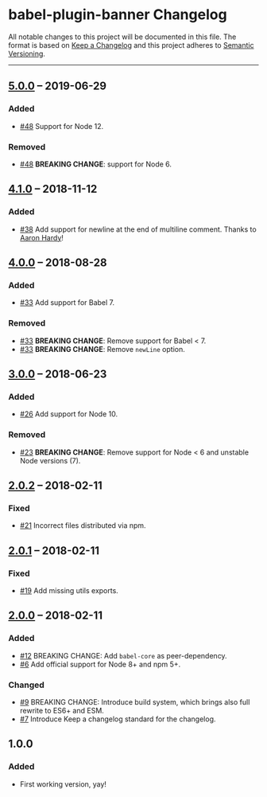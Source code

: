 # babel-plugin-banner Changelog

All notable changes to this project will be documented in this file.
The format is based on [Keep a Changelog](http://keepachangelog.com/)
and this project adheres to [Semantic Versioning](http://semver.org/).

---

## [5.0.0] – 2019-06-29
### Added
* [#48] Support for Node 12.

### Removed
* [#48] **BREAKING CHANGE**: support for Node 6.

## [4.1.0] – 2018-11-12
### Added
* [#38] Add support for newline at the end of multiline comment. Thanks to [Aaron Hardy](https://github.com/Aaronius)!

## [4.0.0] – 2018-08-28
### Added
* [#33] Add support for Babel 7.

### Removed
* [#33] **BREAKING CHANGE**: Remove support for Babel < 7.
* [#33] **BREAKING CHANGE**: Remove `newLine` option.

## [3.0.0] – 2018-06-23
### Added
* [#26] Add support for Node 10.

### Removed
* [#23] **BREAKING CHANGE**: Remove support for Node < 6 and unstable Node versions (7).

## [2.0.2] – 2018-02-11
### Fixed
* [#21] Incorrect files distributed via npm.

## [2.0.1] – 2018-02-11
### Fixed
* [#19] Add missing utils exports.

## [2.0.0] – 2018-02-11
### Added
* [#12] BREAKING CHANGE: Add `babel-core` as peer-dependency.
* [#6] Add official support for Node 8+ and npm 5+.

### Changed
* [#9] BREAKING CHANGE: Introduce build system, which brings also full rewrite to ES6+ and ESM.
* [#7] Introduce Keep a changelog standard for the changelog.

## 1.0.0
### Added
* First working version, yay!

[#6]: https://github.com/Comandeer/babel-plugin-banner/issues/6
[#7]: https://github.com/Comandeer/babel-plugin-banner/issues/7
[#9]: https://github.com/Comandeer/babel-plugin-banner/issues/9
[#12]: https://github.com/Comandeer/babel-plugin-banner/issues/12
[#19]: https://github.com/Comandeer/babel-plugin-banner/issues/19
[#21]: https://github.com/Comandeer/babel-plugin-banner/issues/21
[#23]: https://github.com/Comandeer/babel-plugin-banner/issues/23
[#26]: https://github.com/Comandeer/babel-plugin-banner/issues/26
[#33]: https://github.com/Comandeer/babel-plugin-banner/issues/33
[#38]: https://github.com/Comandeer/babel-plugin-banner/pull/38
[#48]: https://github.com/Comandeer/babel-plugin-banner/issues/48

[5.0.0]: https://github.com/Comandeer/babel-plugin-banner/compare/v4.1.0...v5.0.0
[4.1.0]: https://github.com/Comandeer/babel-plugin-banner/compare/v4.0.0...v4.1.0
[4.0.0]: https://github.com/Comandeer/babel-plugin-banner/compare/v3.0.0...v4.0.0
[3.0.0]: https://github.com/Comandeer/babel-plugin-banner/compare/v2.0.2...v3.0.0
[2.0.2]: https://github.com/Comandeer/babel-plugin-banner/compare/v2.0.1...v2.0.2
[2.0.1]: https://github.com/Comandeer/babel-plugin-banner/compare/v2.0.0...v2.0.1
[2.0.0]: https://github.com/Comandeer/babel-plugin-banner/compare/v1.0.0...v2.0.0
